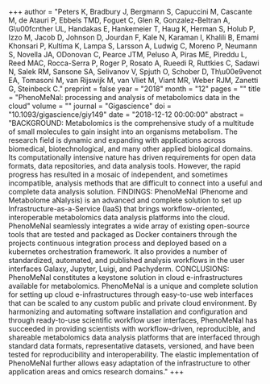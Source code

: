 +++
author = "Peters K, Bradbury J, Bergmann S, Capuccini M, Cascante M, de Atauri P, Ebbels TMD, Foguet C, Glen R, Gonzalez-Beltran A, G\u00fcnther UL, Handakas E, Hankemeier T, Haug K, Herman S, Holub P, Izzo M, Jacob D, Johnson D, Jourdan F, Kale N, Karaman I, Khalili B, Emami Khonsari P, Kultima K, Lampa S, Larsson A, Ludwig C, Moreno P, Neumann S, Novella JA, ODonovan C, Pearce JTM, Peluso A, Piras ME, Pireddu L, Reed MAC, Rocca-Serra P, Roger P, Rosato A, Rueedi R, Ruttkies C, Sadawi N, Salek RM, Sansone SA, Selivanov V, Spjuth O, Schober D, Th\u00e9venot EA, Tomasoni M, van Rijswijk M, van Vliet M, Viant MR, Weber RJM, Zanetti G, Steinbeck C."
preprint = false
year = "2018"
month = "12"
pages = ""
title = "PhenoMeNal: processing and analysis of metabolomics data in the cloud"
volume = ""
journal = "Gigascience"
doi = "10.1093/gigascience/giy149"
date = "2018-12-12 00:00:00"
abstract = "BACKGROUND: Metabolomics is the comprehensive study of a multitude of small molecules to gain insight into an organisms metabolism. The research field is dynamic and expanding with applications across biomedical, biotechnological, and many other applied biological domains. Its computationally intensive nature has driven requirements for open data formats, data repositories, and data analysis tools. However, the rapid progress has resulted in a mosaic of independent, and sometimes incompatible, analysis methods that are difficult to connect into a useful and complete data analysis solution. FINDINGS: PhenoMeNal (Phenome and Metabolome aNalysis) is an advanced and complete solution to set up Infrastructure-as-a-Service (IaaS) that brings workflow-oriented, interoperable metabolomics data analysis platforms into the cloud. PhenoMeNal seamlessly integrates a wide array of existing open-source tools that are tested and packaged as Docker containers through the projects continuous integration process and deployed based on a kubernetes orchestration framework. It also provides a number of standardized, automated, and published analysis workflows in the user interfaces Galaxy, Jupyter, Luigi, and Pachyderm. CONCLUSIONS: PhenoMeNal constitutes a keystone solution in cloud e-infrastructures available for metabolomics. PhenoMeNal is a unique and complete solution for setting up cloud e-infrastructures through easy-to-use web interfaces that can be scaled to any custom public and private cloud environment. By harmonizing and automating software installation and configuration and through ready-to-use scientific workflow user interfaces, PhenoMeNal has succeeded in providing scientists with workflow-driven, reproducible, and shareable metabolomics data analysis platforms that are interfaced through standard data formats, representative datasets, versioned, and have been tested for reproducibility and interoperability. The elastic implementation of PhenoMeNal further allows easy adaptation of the infrastructure to other application areas and omics research domains."
+++

